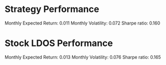 # Strategy Performance
Monthly Expected Return: 0.011
Monthly Volatility: 0.072
Sharpe ratio: 0.160
# Stock LDOS Performance
Monthly Expected Return: 0.013
Monthly Volatility: 0.076
Sharpe ratio: 0.165

